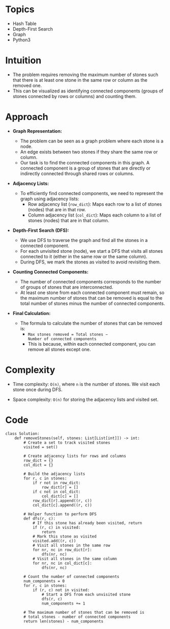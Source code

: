 # Topics
- Hash Table
- Depth-First Search
- Graph
- Python3

# Intuition
- The problem requires removing the maximum number of stones such that there is at least one stone in the same row or column as the removed one.
- This can be visualized as identifying connected components (groups of stones connected by rows or columns) and counting them.

<!-- Describe your first thoughts on how to solve this problem. -->

# Approach
- **Graph Representation:**
  - The problem can be seen as a graph problem where each stone is a node.
  - An edge exists between two stones if they share the same row or column.
  - Our task is to find the connected components in this graph. A connected component is a group of stones that are directly or indirectly connected through shared rows or columns.

- **Adjacency Lists:**
  - To efficiently find connected components, we need to represent the graph using adjacency lists:
    - Row adjacency list (`row_dict`): Maps each row to a list of stones (nodes) that are in that row.
    - Column adjacency list (`col_dict`): Maps each column to a list of stones (nodes) that are in that column.

- **Depth-First Search (DFS):**
  - We use DFS to traverse the graph and find all the stones in a connected component.
  - For each unvisited stone (node), we start a DFS that visits all stones connected to it (either in the same row or the same column).
  - During DFS, we mark the stones as visited to avoid revisiting them.

- **Counting Connected Components:**
  - The number of connected components corresponds to the number of groups of stones that are interconnected.
  - At least one stone from each connected component must remain, so the maximum number of stones that can be removed is equal to the total number of stones minus the number of connected components.

- **Final Calculation:**
  - The formula to calculate the number of stones that can be removed is:
    - `Max stones removed = Total stones − Number of connected components`
    - This is because, within each connected component, you can remove all stones except one.
<!-- Describe your approach to solving the problem. -->

# Complexity
- Time complexity: `O(n)`, where `n` is the number of stones. We visit each stone once during DFS.
<!-- Add your time complexity here, e.g. $$O(n)$$ -->

- Space complexity: `O(n)` for storing the adjacency lists and visited set.
<!-- Add your space complexity here, e.g. $$O(n)$$ -->

# Code
```python3 []
class Solution:
    def removeStones(self, stones: List[List[int]]) -> int:
        # Create a set to track visited stones
        visited = set()

        # Create adjacency lists for rows and columns
        row_dict = {}
        col_dict = {}

        # Build the adjacency lists
        for r, c in stones:
            if r not in row_dict:
                row_dict[r] = []
            if c not in col_dict:
                col_dict[c] = []
            row_dict[r].append((r, c))
            col_dict[c].append((r, c))

        # Helper function to perform DFS
        def dfs(r, c):
            # If this stone has already been visited, return
            if (r, c) in visited:
                return
            # Mark this stone as visited
            visited.add((r, c))
            # Visit all stones in the same row
            for nr, nc in row_dict[r]:
                dfs(nr, nc)
            # Visit all stones in the same column
            for nr, nc in col_dict[c]:
                dfs(nr, nc)

        # Count the number of connected components
        num_components = 0
        for r, c in stones:
            if (r, c) not in visited:
                # Start a DFS from each unvisited stone
                dfs(r, c)
                num_components += 1

        # The maximum number of stones that can be removed is
        # total stones - number of connected components
        return len(stones) - num_components

```
